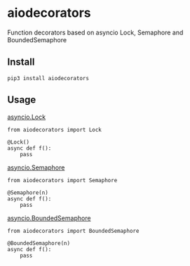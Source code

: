 # aiodecorators
Function decorators based on asyncio Lock, Semaphore and BoundedSemaphore

## Install
`pip3 install aiodecorators`

## Usage

[asyncio.Lock](https://docs.python.org/3/library/asyncio-sync.html#asyncio.Lock)
```
from aiodecorators import Lock

@Lock()
async def f():
    pass
```

[asyncio.Semaphore](https://docs.python.org/3/library/asyncio-sync.html#asyncio.Semaphore)
```
from aiodecorators import Semaphore

@Semaphore(n)
async def f():
    pass
```
[asyncio.BoundedSemaphore](https://docs.python.org/3/library/asyncio-sync.html#asyncio.BoundedSemaphore)
```
from aiodecorators import BoundedSemaphore

@BoundedSemaphore(n)
async def f():
    pass
```
